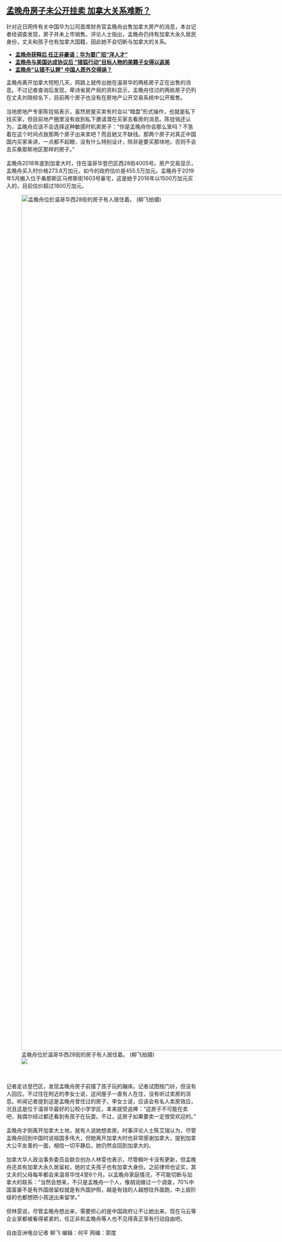 <!--1633634760000-->
[孟晚舟房子未公开挂卖    加拿大关系难断？](https://www.rfa.org/mandarin/yataibaodao/junshiwaijiao/lf-10072021152350.html)
------

<p>针对近日网传有关中国华为公司首席财务官孟晚舟出售加拿大房产的消息，本台记者经调查发现，房子并未上市销售。评论人士指出，孟晚舟仍持有加拿大永久居民身份，丈夫和孩子也有加拿大国籍，因此她不会切断与加拿大的关系。</p><p></p><ul><li><strong><a href="https://www.rfa.org/mandarin/Xinwen/8-09292021153616.html">孟晚舟获释后 任正非豪语：华为要广招“洋人才”</a></strong></li><li><strong><a href="https://www.rfa.org/mandarin/Xinwen/6-09282021134950.html">孟晚舟与美国达成协议后 “猎狐行动”目标人物的美籍子女得以返美</a></strong></li><li><a href="https://www.rfa.org/mandarin/yataibaodao/junshiwaijiao/rc-09272021104545.html"><strong>孟晚舟"认错不认罪" 中国人质外交得逞？</strong></a></li></ul><p></p><p>孟晚舟离开加拿大短短几天，网路上就传出她在温哥华的两栋房子正在出售的消息。不过记者查询后发现，卑诗省房产局的资料显示，孟晚舟住过的两栋房子仍列在丈夫刘晓棕名下，目前两个房子也没有在房地产公开交易系统中公开贩售。<br/><br/>当地房地产专家陈铨铭表示，虽然房屋买卖有时会以“暗盘”形式操作，也就是私下找买家，但目前地产圈里没有收到私下邀请潜在买家去看房的消息。陈铨铭还认为，孟晚舟应该不会选择这种敏感时机卖房子：“你是孟晚舟你会那么笨吗？不急着在这个时间点放那两个房子出来卖吧？而且她又不缺钱。那两个房子对真正中国国内买家来讲，一点都不起眼，没有什么特别设计，除非是要买那块地，否则不会去买桑那斯地区那样的房子。”<br/><br/>孟晚舟2018年底到加拿大时，住在温哥华登巴区西28街4005号。房产交易显示，孟晚舟买入时价格273.8万加元，如今的政府估价是455.5万加元。孟晚舟于2019年5月搬入位于桑那斯区马修斯街1603号豪宅，这是她于2016年以1500万加元买入的，目前估价超过1800万加元。</p><p><figure class="image-richtext image-inline captioned" style="width:4032px;"><img alt="孟晚舟位於温哥华西28街的房子有人居住着。  (柳飞拍摄)" height="2268" src="https://www.rfa.org/mandarin/yataibaodao/junshiwaijiao/lf-10072021152350.html/pic-1.jpg/@@images/af3baac1-bc0c-4868-a517-338c6c947b81.jpeg" title="2" width="4032"/><figcaption class="image-caption">孟晚舟位於温哥华西28街的房子有人居住着。  (柳飞拍摄)</figcaption><small></small><div id="zoomattribute"><a data-caption="孟晚舟位於温哥华西28街的房子有人居住着。  (柳飞拍摄)" data-fancybox="" href="https://www.rfa.org/mandarin/yataibaodao/junshiwaijiao/lf-10072021152350.html/pic-1.jpg" id="single_image" title="孟晚舟位於温哥华西28街的房子有人居住着。  (柳飞拍摄)"><img src="/++plone++rfa-resources/img/icon-zoom.png"/></a></div></figure><br/><br/>记者走访登巴区，发现孟晚舟房子前摆了孩子玩的蹦床。记者试图按门铃，但没有人回应。不过住在附近的李女士说，这间屋子一直有人在住，没有听过卖房的消息。听闻记者提到这是孟晚舟曾住过的房子，李女士说，应该会有名人卖房效应，况且这是位于温哥华最好的公校小学学区，本来就受追捧：“这房子不可能在卖吧，我偶尔经过都还看到有孩子在玩耍。不过，这房子如果要卖一定很受欢迎的。”<br/><br/>孟晚舟才刚离开加拿大土地，就有人说她想卖房。时事评论人士陈艾瑞认为，尽管孟晚舟回到中国时说祖国多伟大，但她离开加拿大时也非常感谢加拿大，提到加拿大公平友善的一面，相信一切平静后，她仍然会回到加拿大的。<br/><br/>加拿大华人政治事务委员会联合创办人林雯也表示，尽管枫叶卡没有更新，但孟晚舟还具有加拿大永久居留权，她的丈夫孩子也有加拿大身份。之前律师也证实，其丈夫的父母每年都会来温哥华住4至6个月。以孟晚舟家庭情况，不可能切断与加拿大的联系：“当然会想来，不只是孟晚舟一个人，像胡润做过一个调查，70%中国富豪不是有外国居留权就是有外国护照，越是有钱的人越想往外面跑，中上层阶级的也都想把小孩送出来留学。”<br/><br/>但林雯说，尽管孟晚舟想出来，需要担心的是中国政府让不让她出来，现在马云等企业家都被看得紧紧的，任正非和孟晚舟等人也不见得真正享有行动自由吧。<br/><br/>自由亚洲电台记者 柳飞 编辑：何平 网编：郭度</p>

